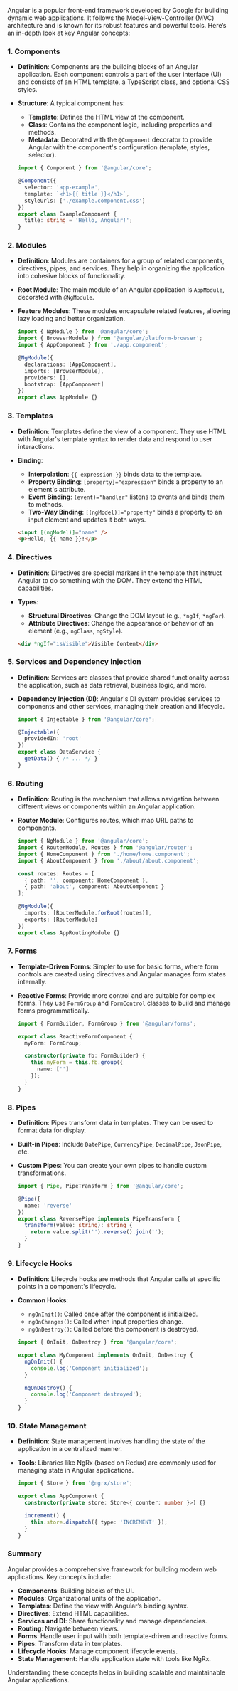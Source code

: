 Angular is a popular front-end framework developed by Google for building dynamic web applications. It follows the Model-View-Controller (MVC) architecture and is known for its robust features and powerful tools. Here’s an in-depth look at key Angular concepts:

### 1. **Components**

- **Definition**: Components are the building blocks of an Angular application. Each component controls a part of the user interface (UI) and consists of an HTML template, a TypeScript class, and optional CSS styles.
- **Structure**: A typical component has:
  - **Template**: Defines the HTML view of the component.
  - **Class**: Contains the component logic, including properties and methods.
  - **Metadata**: Decorated with the `@Component` decorator to provide Angular with the component's configuration (template, styles, selector).

  ```typescript
  import { Component } from '@angular/core';

  @Component({
    selector: 'app-example',
    template: `<h1>{{ title }}</h1>`,
    styleUrls: ['./example.component.css']
  })
  export class ExampleComponent {
    title: string = 'Hello, Angular!';
  }
  ```

### 2. **Modules**

- **Definition**: Modules are containers for a group of related components, directives, pipes, and services. They help in organizing the application into cohesive blocks of functionality.
- **Root Module**: The main module of an Angular application is `AppModule`, decorated with `@NgModule`.
- **Feature Modules**: These modules encapsulate related features, allowing lazy loading and better organization.

  ```typescript
  import { NgModule } from '@angular/core';
  import { BrowserModule } from '@angular/platform-browser';
  import { AppComponent } from './app.component';

  @NgModule({
    declarations: [AppComponent],
    imports: [BrowserModule],
    providers: [],
    bootstrap: [AppComponent]
  })
  export class AppModule {}
  ```

### 3. **Templates**

- **Definition**: Templates define the view of a component. They use HTML with Angular's template syntax to render data and respond to user interactions.
- **Binding**:
  - **Interpolation**: `{{ expression }}` binds data to the template.
  - **Property Binding**: `[property]="expression"` binds a property to an element's attribute.
  - **Event Binding**: `(event)="handler"` listens to events and binds them to methods.
  - **Two-Way Binding**: `[(ngModel)]="property"` binds a property to an input element and updates it both ways.

  ```html
  <input [(ngModel)]="name" />
  <p>Hello, {{ name }}!</p>
  ```

### 4. **Directives**

- **Definition**: Directives are special markers in the template that instruct Angular to do something with the DOM. They extend the HTML capabilities.
- **Types**:
  - **Structural Directives**: Change the DOM layout (e.g., `*ngIf`, `*ngFor`).
  - **Attribute Directives**: Change the appearance or behavior of an element (e.g., `ngClass`, `ngStyle`).

  ```html
  <div *ngIf="isVisible">Visible Content</div>
  ```

### 5. **Services and Dependency Injection**

- **Definition**: Services are classes that provide shared functionality across the application, such as data retrieval, business logic, and more.
- **Dependency Injection (DI)**: Angular's DI system provides services to components and other services, managing their creation and lifecycle.

  ```typescript
  import { Injectable } from '@angular/core';

  @Injectable({
    providedIn: 'root'
  })
  export class DataService {
    getData() { /* ... */ }
  }
  ```

### 6. **Routing**

- **Definition**: Routing is the mechanism that allows navigation between different views or components within an Angular application.
- **Router Module**: Configures routes, which map URL paths to components.

  ```typescript
  import { NgModule } from '@angular/core';
  import { RouterModule, Routes } from '@angular/router';
  import { HomeComponent } from './home/home.component';
  import { AboutComponent } from './about/about.component';

  const routes: Routes = [
    { path: '', component: HomeComponent },
    { path: 'about', component: AboutComponent }
  ];

  @NgModule({
    imports: [RouterModule.forRoot(routes)],
    exports: [RouterModule]
  })
  export class AppRoutingModule {}
  ```

### 7. **Forms**

- **Template-Driven Forms**: Simpler to use for basic forms, where form controls are created using directives and Angular manages form states internally.
- **Reactive Forms**: Provide more control and are suitable for complex forms. They use `FormGroup` and `FormControl` classes to build and manage forms programmatically.

  ```typescript
  import { FormBuilder, FormGroup } from '@angular/forms';

  export class ReactiveFormComponent {
    myForm: FormGroup;

    constructor(private fb: FormBuilder) {
      this.myForm = this.fb.group({
        name: ['']
      });
    }
  }
  ```

### 8. **Pipes**

- **Definition**: Pipes transform data in templates. They can be used to format data for display.
- **Built-in Pipes**: Include `DatePipe`, `CurrencyPipe`, `DecimalPipe`, `JsonPipe`, etc.
- **Custom Pipes**: You can create your own pipes to handle custom transformations.

  ```typescript
  import { Pipe, PipeTransform } from '@angular/core';

  @Pipe({
    name: 'reverse'
  })
  export class ReversePipe implements PipeTransform {
    transform(value: string): string {
      return value.split('').reverse().join('');
    }
  }
  ```

### 9. **Lifecycle Hooks**

- **Definition**: Lifecycle hooks are methods that Angular calls at specific points in a component's lifecycle.
- **Common Hooks**:
  - `ngOnInit()`: Called once after the component is initialized.
  - `ngOnChanges()`: Called when input properties change.
  - `ngOnDestroy()`: Called before the component is destroyed.

  ```typescript
  import { OnInit, OnDestroy } from '@angular/core';

  export class MyComponent implements OnInit, OnDestroy {
    ngOnInit() {
      console.log('Component initialized');
    }

    ngOnDestroy() {
      console.log('Component destroyed');
    }
  }
  ```

### 10. **State Management**

- **Definition**: State management involves handling the state of the application in a centralized manner.
- **Tools**: Libraries like NgRx (based on Redux) are commonly used for managing state in Angular applications.

  ```typescript
  import { Store } from '@ngrx/store';

  export class AppComponent {
    constructor(private store: Store<{ counter: number }>) {}

    increment() {
      this.store.dispatch({ type: 'INCREMENT' });
    }
  }
  ```

### Summary

Angular provides a comprehensive framework for building modern web applications. Key concepts include:

- **Components**: Building blocks of the UI.
- **Modules**: Organizational units of the application.
- **Templates**: Define the view with Angular’s binding syntax.
- **Directives**: Extend HTML capabilities.
- **Services and DI**: Share functionality and manage dependencies.
- **Routing**: Navigate between views.
- **Forms**: Handle user input with both template-driven and reactive forms.
- **Pipes**: Transform data in templates.
- **Lifecycle Hooks**: Manage component lifecycle events.
- **State Management**: Handle application state with tools like NgRx.

Understanding these concepts helps in building scalable and maintainable Angular applications.
